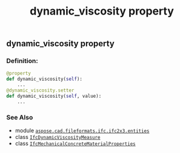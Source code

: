 ﻿---
title: dynamic_viscosity property
second_title: Aspose.CAD for Python via .NET API References
description: 
type: docs
weight: 60
url: /python-net/aspose.cad.fileformats.ifc.ifc2x3.entities/ifcmechanicalconcretematerialproperties/dynamic_viscosity/
is_root: false
---

## dynamic_viscosity property

### Definition:
```python
@property
def dynamic_viscosity(self):
    ...
@dynamic_viscosity.setter
def dynamic_viscosity(self, value):
    ...
```

### See Also
* module [`aspose.cad.fileformats.ifc.ifc2x3.entities`](../../)
* class [`IfcDynamicViscosityMeasure`](/cad/python-net/aspose.cad.fileformats.ifc.ifc2x3.types/ifcdynamicviscositymeasure)
* class [`IfcMechanicalConcreteMaterialProperties`](/cad/python-net/aspose.cad.fileformats.ifc.ifc2x3.entities/ifcmechanicalconcretematerialproperties)
